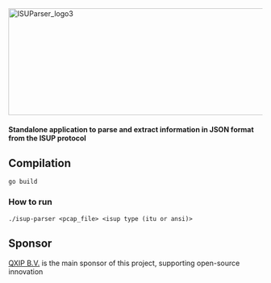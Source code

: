 <img width="532" height="212" alt="ISUParser_logo3" src="https://github.com/user-attachments/assets/a81753d2-28c3-4620-9ba3-2eafd7afa2ff" />


#### Standalone application to parse and extract information in JSON format from the ISUP protocol

## Compilation
```
go build
```
### How to run
```
./isup-parser <pcap_file> <isup type (itu or ansi)>
```

## Sponsor
[QXIP B.V.](https://qxip.net) is the main sponsor of this project, supporting open-source innovation
